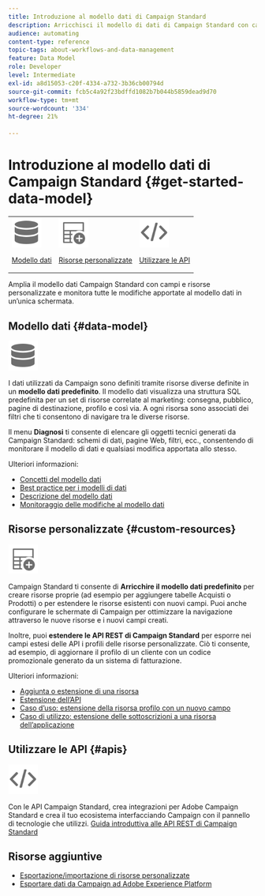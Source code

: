 ```yaml
---
title: Introduzione al modello dati di Campaign Standard
description: Arricchisci il modello di dati di Campaign Standard con campi e risorse personalizzati ed estendi le API REST per esporre i campi estesi.
audience: automating
content-type: reference
topic-tags: about-workflows-and-data-management
feature: Data Model
role: Developer
level: Intermediate
exl-id: a8d15053-c20f-4334-a732-3b36cb00794d
source-git-commit: fcb5c4a92f23bdffd1082b7b044b5859dead9d70
workflow-type: tm+mt
source-wordcount: '334'
ht-degree: 21%

---
```


# Introduzione al modello dati di Campaign Standard {#get-started-data-model}

<table>
<tr>
<td><img src="assets/do-not-localize/icon_datamodel.svg" width="60px"><p><a href="#data-model">Modello dati</a></p></td>
<td><img src="assets/do-not-localize/icon_custom.svg" width="60px"><p><a href="#custom-resources">Risorse personalizzate</a></p></td><td><img src="assets/do-not-localize/icon_api.svg" width="60px"><p><a href="#custom-resources">Utilizzare le API</a></p></td></tr>
</table>

Amplia il modello dati Campaign Standard con campi e risorse personalizzate e monitora tutte le modifiche apportate al modello dati in un’unica schermata.

## Modello dati {#data-model}

<img src="assets/do-not-localize/icon_datamodel.svg" width="60px">

I dati utilizzati da Campaign sono definiti tramite risorse diverse definite in un **modello dati predefinito**. Il modello dati visualizza una struttura SQL predefinita per un set di risorse correlate al marketing: consegna, pubblico, pagine di destinazione, profilo e così via. A ogni risorsa sono associati dei filtri che ti consentono di navigare tra le diverse risorse.

Il menu **Diagnosi** ti consente di elencare gli oggetti tecnici generati da Campaign Standard: schemi di dati, pagine Web, filtri, ecc., consentendo di monitorare il modello di dati e qualsiasi modifica apportata allo stesso.

Ulteriori informazioni:

* [Concetti del modello dati](../../developing/using/data-model-concepts.md)
* [Best practice per i modelli di dati](../../developing/using/data-model-best-practices.md)
* [Descrizione del modello dati](../../developing/using/datamodel-introduction.md)
* [Monitoraggio delle modifiche al modello dati](../../developing/using/monitoring-data-model-changes.md)

## Risorse personalizzate {#custom-resources}

<img src="assets/do-not-localize/icon_custom.svg" width="60px">

Campaign Standard ti consente di **Arricchire il modello dati predefinito** per creare risorse proprie (ad esempio per aggiungere tabelle Acquisti o Prodotti) o per estendere le risorse esistenti con nuovi campi. Puoi anche configurare le schermate di Campaign per ottimizzare la navigazione attraverso le nuove risorse e i nuovi campi creati.

Inoltre, puoi **estendere le API REST di Campaign Standard** per esporre nei campi estesi delle API i profili delle risorse personalizzate. Ciò ti consente, ad esempio, di aggiornare il profilo di un cliente con un codice promozionale generato da un sistema di fatturazione.

Ulteriori informazioni:

* [Aggiunta o estensione di una risorsa](../../developing/using/key-steps-to-add-a-resource.md)
* [Estensione dell’API](../../developing/using/about-extending-the-api.md)
* [Caso d’uso: estensione della risorsa profilo con un nuovo campo](../../developing/using/extending-the-profile-resource-with-a-new-field.md)
* [Caso di utilizzo: estensione delle sottoscrizioni a una risorsa dell’applicazione](../../developing/using/extending-the-subscriptions-to-an-application-resource.md)

## Utilizzare le API {#apis}

<img src="assets/do-not-localize/icon_api.svg" width="60px">

Con le API Campaign Standard, crea integrazioni per Adobe Campaign Standard e crea il tuo ecosistema interfacciando Campaign con il pannello di tecnologie che utilizzi. [Guida introduttiva alle API REST di Campaign Standard](../../api/using/get-started-apis.md)

## Risorse aggiuntive

* [Esportazione/importazione di risorse personalizzate](https://helpx.adobe.com/campaign/kb/acs-get-started-with-cusres.html)
* [Esportare dati da Campaign ad Adobe Experience Platform](../../integrating/using/export-campaign-data.md)
